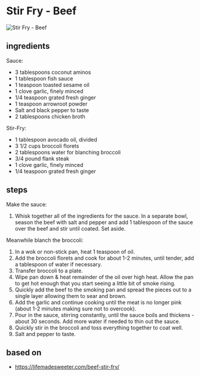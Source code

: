# Stir Fry - Beef

![Stir Fry - Beef](https://recipes.ratcliffefamily.org/images/stir-fry-—-beef.jpg)

## ingredients

Sauce:

- 3 tablespoons coconut aminos
- 1 tablespoon fish sauce
- 1 teaspoon toasted sesame oil
- 1 clove garlic, finely minced
- 1/4 teaspoon grated fresh ginger
- 1 teaspoon arrowroot powder
- Salt and black pepper to taste
- 2 tablespoons chicken broth

Stir-Fry:

- 1 tablespoon avocado oil, divided
- 3 1/2 cups broccoli florets
- 2 tablespoons water for blanching broccoli
- 3/4 pound flank steak
- 1 clove garlic, finely minced
- 1/4 teaspoon grated fresh ginger

## steps

Make the sauce:

1. Whisk together all of the ingredients for the sauce. In a separate bowl, season the beef with salt and pepper and add 1 tablespoon of the sauce over the beef and stir until coated. Set aside.

Meanwhile blanch the broccoli:

1. In a wok or non-stick pan, heat 1 teaspoon of oil.
2. Add the broccoli florets and cook for about 1-2 minutes, until tender, add a tablespoon of water if necessary.
3. Transfer broccoli to a plate.
4. Wipe pan down & heat remainder of the oil over high heat. Allow the pan to get hot enough that you start seeing a little bit of smoke rising.
5. Quickly add the beef to the smoking pan and spread the pieces out to a single layer allowing them to sear and brown.
6. Add the garlic and continue cooking until the meat is no longer pink (about 1-2 minutes making sure not to overcook).
7. Pour in the sauce, stirring constantly, until the sauce boils and thickens - about 30 seconds. Add more water if needed to thin out the sauce.
8. Quickly stir in the broccoli and toss everything together to coat well.
9. Salt and pepper to taste.

## based on

- https://lifemadesweeter.com/beef-stir-fry/
